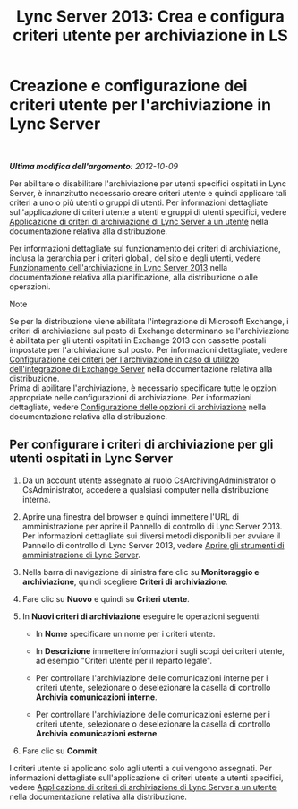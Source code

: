 ﻿---
title: "Lync Server 2013: Crea e configura criteri utente per archiviazione in LS"
TOCTitle: "Lync Server 2013: Crea e configura criteri utente per archiviazione in LS"
ms:assetid: 5af0e605-3563-4d6f-a3c6-511d204a3165
ms:mtpsurl: https://technet.microsoft.com/it-it/library/JJ204923(v=OCS.15)
ms:contentKeyID: 49300679
ms.date: 08/24/2015
mtps_version: v=OCS.15
ms.translationtype: HT
---

# Creazione e configurazione dei criteri utente per l'archiviazione in Lync Server

 

_**Ultima modifica dell'argomento:** 2012-10-09_

Per abilitare o disabilitare l'archiviazione per utenti specifici ospitati in Lync Server, è innanzitutto necessario creare criteri utente e quindi applicare tali criteri a uno o più utenti o gruppi di utenti. Per informazioni dettagliate sull'applicazione di criteri utente a utenti e gruppi di utenti specifici, vedere [Applicazione di criteri di archiviazione di Lync Server a un utente](lync-server-2013-applying-a-lync-server-archiving-policy-to-a-user.md) nella documentazione relativa alla distribuzione.

Per informazioni dettagliate sul funzionamento dei criteri di archiviazione, inclusa la gerarchia per i criteri globali, del sito e degli utenti, vedere [Funzionamento dell'archiviazione in Lync Server 2013](lync-server-2013-how-archiving-works.md) nella documentazione relativa alla pianificazione, alla distribuzione o alle operazioni.


> [!NOTE]
> Se per la distribuzione viene abilitata l'integrazione di Microsoft Exchange, i criteri di archiviazione sul posto di Exchange determinano se l'archiviazione è abilitata per gli utenti ospitati in Exchange 2013 con cassette postali impostate per l'archiviazione sul posto. Per informazioni dettagliate, vedere <A href="lync-server-2013-setting-up-policies-for-archiving-when-using-exchange-server-integration.md">Configurazione dei criteri per l'archiviazione in caso di utilizzo dell'integrazione di Exchange Server</A> nella documentazione relativa alla distribuzione.<BR>Prima di abilitare l'archiviazione, è necessario specificare tutte le opzioni appropriate nelle configurazioni di archiviazione. Per informazioni dettagliate, vedere <A href="lync-server-2013-configuring-archiving-options.md">Configurazione delle opzioni di archiviazione</A> nella documentazione relativa alla distribuzione.



## Per configurare i criteri di archiviazione per gli utenti ospitati in Lync Server

1.  Da un account utente assegnato al ruolo CsArchivingAdministrator o CsAdministrator, accedere a qualsiasi computer nella distribuzione interna.

2.  Aprire una finestra del browser e quindi immettere l'URL di amministrazione per aprire il Pannello di controllo di Lync Server 2013. Per informazioni dettagliate sui diversi metodi disponibili per avviare il Pannello di controllo di Lync Server 2013, vedere [Aprire gli strumenti di amministrazione di Lync Server](lync-server-2013-open-lync-server-administrative-tools.md).

3.  Nella barra di navigazione di sinistra fare clic su **Monitoraggio e archiviazione**, quindi scegliere **Criteri di archiviazione**.

4.  Fare clic su **Nuovo** e quindi su **Criteri utente**.

5.  In **Nuovi criteri di archiviazione** eseguire le operazioni seguenti:
    
      - In **Nome** specificare un nome per i criteri utente.
    
      - In **Descrizione** immettere informazioni sugli scopi dei criteri utente, ad esempio "Criteri utente per il reparto legale".
    
      - Per controllare l'archiviazione delle comunicazioni interne per i criteri utente, selezionare o deselezionare la casella di controllo **Archivia comunicazioni interne**.
    
      - Per controllare l'archiviazione delle comunicazioni esterne per i criteri utente, selezionare o deselezionare la casella di controllo **Archivia comunicazioni esterne**.

6.  Fare clic su **Commit**.

I criteri utente si applicano solo agli utenti a cui vengono assegnati. Per informazioni dettagliate sull'applicazione di criteri utente a utenti specifici, vedere [Applicazione di criteri di archiviazione di Lync Server a un utente](lync-server-2013-applying-a-lync-server-archiving-policy-to-a-user.md) nella documentazione relativa alla distribuzione.

